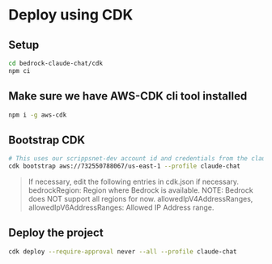 # Deploy using CDK

## Setup

```sh
cd bedrock-claude-chat/cdk
npm ci
```

## Make sure we have AWS-CDK cli tool installed

```sh
npm i -g aws-cdk
```

## Bootstrap CDK

```sh
# This uses our scrippsnet-dev account id and credentials from the claude-chat profile.
cdk bootstrap aws://732550788067/us-east-1 --profile claude-chat
```

> If necessary, edit the following entries in cdk.json if necessary.
> bedrockRegion: Region where Bedrock is available. NOTE: Bedrock does NOT support all regions for now.
> allowedIpV4AddressRanges, allowedIpV6AddressRanges: Allowed IP Address range.

## Deploy the project

```sh
cdk deploy --require-approval never --all --profile claude-chat
```
